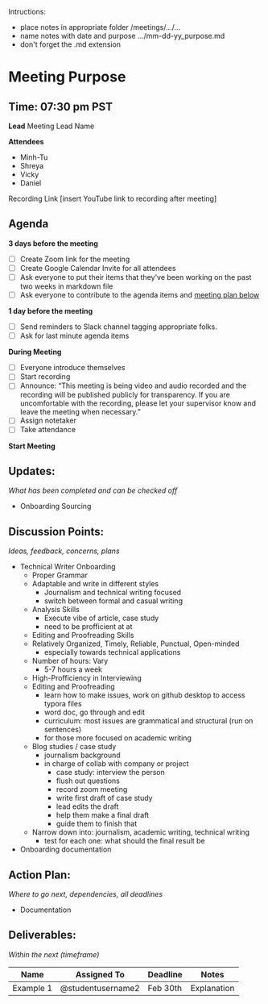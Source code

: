 Intructions:

* place notes in appropriate folder /meetings/.../...
* name notes with date and purpose .../mm-dd-yy_purpose.md
* don't forget the .md extension

# Meeting Purpose

## Time: 07:30 pm PST

**Lead**
Meeting Lead Name 

**Attendees**

* Minh-Tu
* Shreya
* Vicky
* Daniel

Recording Link
[insert YouTube link to recording after meeting]

## Agenda

**3 days before the meeting**

- [ ] Create Zoom link for the meeting
- [ ] Create Google Calendar Invite for all attendees
- [ ] Ask everyone to put their items that they've been working on the past two weeks in markdown file
- [ ] Ask everyone to contribute to the agenda items and [meeting plan below](https://github.com/shreyagupta98/people/blob/master/meeting_template.md#updates)

**1 day before the meeting**

- [ ] Send reminders to Slack channel tagging appropriate folks. 
- [ ] Ask for last minute agenda items

**During Meeting**

- [ ] Everyone introduce themselves
- [ ] Start recording
- [ ] Announce:
  “This meeting is being video and audio recorded and the recording will be published publicly for transparency. If you are uncomfortable with the recording, please let your supervisor know and leave the meeting when necessary.”
- [ ] Assign notetaker
- [ ] Take attendance

**Start Meeting**

## Updates:

*What has been completed and can be checked off*

* Onboarding Sourcing

## Discussion Points:

*Ideas, feedback, concerns, plans*

* Technical Writer Onboarding
  * Proper Grammar
  * Adaptable and write in different styles
    * Journalism and technical writing focused
    * switch between formal and casual writing
  * Analysis Skills
    * Execute vibe of article, case study
    * need to be profficient at at
  * Editing and Proofreading Skills
  * Relatively Organized, Timely, Reliable, Punctual, Open-minded
    * especially towards technical applications
  * Number of hours: Vary
    * 5-7 hours a week
  * High-Profficiency in Interviewing 
  * Editing and Proofreading
    * learn how to make issues, work on github desktop to access typora files
    * word doc, go through and edit
    * curriculum: most issues are grammatical and structural (run on sentences)
    * for those more focused on academic writing
  * Blog studies / case study
    * journalism background
    * in charge of collab with company or project
      * case study: interview the person
      * flush out questions
      * record zoom meeting
      * write first draft of case study
      * lead edits the draft 
      * help them make a final draft
      * guide them to finish that
  * Narrow down into: journalism, academic writing, technical writing
    * test for each one: what should the final result be
* Onboarding documentation

## Action Plan:

*Where to go next, dependencies, all deadlines*

* Documentation

## Deliverables:

*Within the next (timeframe)*

| Name      | Assigned To       | Deadline | Notes       |
| --------- | ----------------- | -------- | ----------- |
| Example 1 | @studentusername2 | Feb 30th | Explanation |